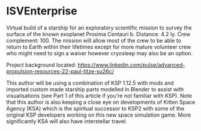 # ISVEnterprise

Virtual build of a starship for an exploratory scientific mission to survey the surface of the known exoplanet Proxima Centauri b. Distance: 4.2 ly. Crew complement: 100. The mission will allow most of the crew to be able to return to Earth within their lifetimes except for more mature volunteer crew who might need to sign a waiver however cryosleep may also be an option.

Project background located: https://www.linkedin.com/pulse/advanced-propulsion-resources-22-paul-titze-su26c/

This author will be using a combination of KSP 1.12.5 with mods and imported custom made starship parts modelled in Blender to assist with visualisations (see Part 1 of this article if you're not familiar with KSP). Note that this author is also keeping a close eye on developments of Kitten Space Agency (KSA) which is the spiritual successor to KSP2 with some of the original KSP developers working on this new space simulation game. More significantly KSA will also have interstellar travel.

